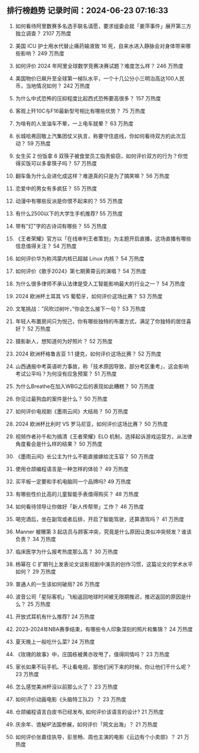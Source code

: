 
## 排行榜趋势 记录时间：2024-06-23 07:16:33
  
  1. 如何看待阿里数赛多名选手联名请愿，要求组委会就「姜萍事件」展开第三方独立调查？ 2107 万热度
    
  2. 美国 ICU 护士用水代替止痛药输液致 16 死，自来水进入静脉会对身体带来哪些影响？ 249 万热度
    
  3. 如何评价 2024 年阿里全球数学竞赛决赛试题？难度怎么样？ 246 万热度
    
  4. 美国物价已飙升至全球第一梯队水平，一个十几公分小三明治高达100人民币，当地情况如何？ 242 万热度
    
  5. 为什么中式恐怖的压抑程度比起西式恐怖要高很多？ 157 万热度
    
  6. 客观上歼10C与F16最新型号相比有哪些优势？ 75 万热度
    
  7. 为啥有的人坐油车不晕，一上电车就晕？ 63 万热度
    
  8. 长城哈弗回敬上汽集团仗义执言，称要守住底线，你如何看待双方的此次互动？ 59 万热度
    
  9. 女生买 2 份饭拿 6 双筷子被食堂员工指责偷窃，如何评价双方的行为？你觉得买饭可以多拿筷子吗？ 57 万热度
    
  10. 翻车鱼为什么会进化成这样？难道真的只是为了搞笑嘛？ 56 万热度
    
  11. 恋爱中的男女有多疯狂？ 55 万热度
    
  12. 动漫中有哪些反派是你恨不起来的？ 55 万热度
    
  13. 有什么2500以下的大学生手机推荐? 55 万热度
    
  14. 带有"灯"字的古诗词有哪些？ 55 万热度
    
  15. 《王者荣耀》官方以「在线审判王者策划」为主题开启直播，这场直播有哪些信息值得关注？ 54 万热度
    
  16. 如何评价华为称鸿蒙内核已超越 Linux 内核？ 54 万热度
    
  17. 如何评价《歌手2024》第七期黄霄云的演唱？ 54 万热度
    
  18. 为什么很多律师不承认法律是受人工智能影响最大的行业之一？ 54 万热度
    
  19. 2024 欧洲杯土耳其 VS 葡萄牙，如何评价这场比赛？ 53 万热度
    
  20. 文笔挑战：“风吹过树叶，”你会怎么接下一句？ 53 万热度
    
  21. 年轻人布置房间只为悦己，你有哪些独特的布置方式，满足了你独特的居住喜好？ 52 万热度
    
  22. 摄影新人，想知道何为好照片？ 52 万热度
    
  23. 2024 欧洲杯格鲁吉亚 1:1 捷克，如何评价这场比赛？ 52 万热度
    
  24. 山西通报中考英语听力事故，称「技术原因导致，部分考区重考」，这会影响考试公平吗？为何没有应急预案？ 51 万热度
    
  25. 为什么Breathe在加入WBG之后的表现如此糟糕？ 50 万热度
    
  26. 你见过最狗血的案件是什么？ 50 万热度
    
  27. 如何评价电视剧《墨雨云间》大结局？ 50 万热度
    
  28. 2024 欧洲杯比利时 VS 罗马尼亚，如何评价这场比赛？ 50 万热度
    
  29. 视频作者孙千和为搞清《王者荣耀》ELO 机制，选择起诉游戏运营方，从法律角度看会是什么样的结果？ 50 万热度
    
  30. 《墨雨云间》长公主为什么不能直接嫁给沈玉容？ 50 万热度
    
  31. 使用仓颉编程语言是一种怎样的体验？ 49 万热度
    
  32. 买平板一定要和手机电脑同一个品牌吗? 49 万热度
    
  33. 有哪些性价比高的儿童智能手表值得购买？ 48 万热度
    
  34. 如何看待领导让你做好「新人传帮带」工作？ 46 万热度
    
  35. 喝完酒后，坐在副驾或者后排，开启了智能驾驶，还算酒驾吗？ 41 万热度
    
  36. Manner 被曝第 3 起店员与顾客冲突，究竟是什么原因让类似冲突频发？谁该负责？ 34 万热度
    
  37. 临床医学为什么报考热度那么高？ 30 万热度
    
  38. 杨幂在 C 扩期刊上发表论文谈影视剧中演员的创作习惯，这篇论文的学术水平如何？ 29 万热度
    
  39. 普通人的一生该如何破局? 26 万热度
    
  40. 波音公司「星际客机」飞船返回地球时间被无限期推迟，推迟返回的原因是什么？ 25 万热度
    
  41. 开放式耳机有什么推荐? 24 万热度
    
  42. 2023-2024年NBA赛季结束，有哪些令人印象深刻的照片和集锦？ 24 万热度
    
  43. 夏天晚上一般吃什么菜? 24 万热度
    
  44. 《玫瑰的故事》中，庄国栋被黄亦玫甩了，值得同情吗？ 23 万热度
    
  45. 家长如果不玩手机、不让看电视，那他们闲下来的时候，你让他们干什么呢？ 23 万热度
    
  46. 怎么感觉美洲杯没以前那么火了？ 23 万热度
    
  47. 如何评价动画电影《头脑特工队2》？ 23 万热度
    
  48. 仓颉编程语言白皮书已经发布, 如何评价该语言的设计? 21 万热度
    
  49. 庆余年、诡秘IP法国参展，如何评价「网文出海」？ 21 万热度
    
  50. 如何评价张嘉佳执导，彭昱畅、周也主演的电影《云边有个小卖部》？ 21 万热度
    